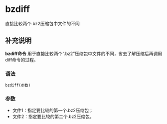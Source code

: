 bzdiff
===

直接比较两个.bz2压缩包中文件的不同

## 补充说明

**bzdiff命令** 用于直接比较两个“.bz2”压缩包中文件的不同，省去了解压缩后再调用diff命令的过程。

### 语法  

```
bzdiff(参数)
```

### 参数  

*   文件1：指定要比较的第一个.bz2压缩包；
*   文件2：指定要比较的第二个.bz2压缩包。


<!-- Linux命令行搜索引擎：https://jaywcjlove.github.io/linux-command/ -->
